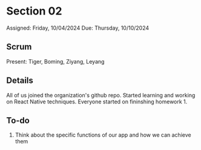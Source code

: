 # Section 02
Assigned: Friday, 10/04/2024 Due: Thursday, 10/10/2024

## Scrum
Present: Tiger, Boming, Ziyang, Leyang

## Details
All of us joined the organization's github repo.
Started learning and working on React Native techniques.
Everyone started on fininshing homework 1.

## To-do
1. Think about the specific functions of our app and how we can achieve them
